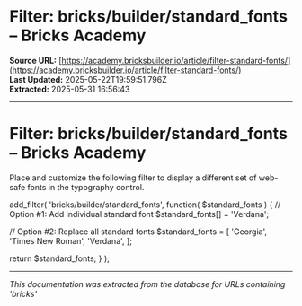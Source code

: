 # Filter: bricks/builder/standard_fonts – Bricks Academy

**Source URL:** [https://academy.bricksbuilder.io/article/filter-standard-fonts/](https://academy.bricksbuilder.io/article/filter-standard-fonts/)  
**Last Updated:** 2025-05-22T19:59:51.796Z  
**Extracted:** 2025-05-31 16:56:43

---

# Filter: bricks/builder/standard\_fonts – Bricks Academy

Place and customize the following filter to display a different set of web-safe fonts in the typography control.

add\_filter( 'bricks/builder/standard\_fonts', function( $standard\_fonts ) {
  // Option #1: Add individual standard font
  $standard\_fonts\[\] \= 'Verdana';

  // Option #2: Replace all standard fonts
  $standard\_fonts \= \[
    'Georgia',
    'Times New Roman',
    'Verdana',
  \];

  return $standard\_fonts;
} );

---

*This documentation was extracted from the database for URLs containing 'bricks'*
